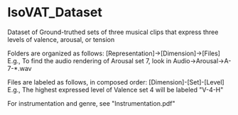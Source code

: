 # IsoVAT_Dataset
Dataset of Ground-truthed sets of three musical clips that express three levels of valence, arousal, or tension

Folders are organized as follows:
[Representation]->[Dimension]->[Files]
E.g., To find the audio rendering of Arousal set 7, look in Audio->Arousal->A-7-*.wav

Files are labeled as follows, in composed order:
[Dimension]-[Set]-[Level]
E.g., The highest expressed level of Valence set 4 will be labeled "V-4-H"

For instrumentation and genre, see "Instrumentation.pdf"
